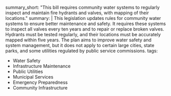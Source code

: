 summary_short: "This bill requires community water systems to regularly inspect and maintain fire hydrants and valves, with mapping of their locations."
summary: |
  This legislation updates rules for community water systems to ensure better maintenance and safety. It requires these systems to inspect all valves every ten years and to repair or replace broken valves. Hydrants must be tested regularly, and their locations must be accurately mapped within five years. The plan aims to improve water safety and system management, but it does not apply to certain large cities, state parks, and some utilities regulated by public service commissions.
tags:
  - Water Safety
  - Infrastructure Maintenance
  - Public Utilities
  - Municipal Services
  - Emergency Preparedness
  - Community Infrastructure
